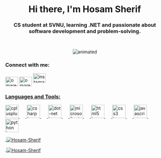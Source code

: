 <h1 align="center">Hi there, I'm Hosam Sherif</h1>
<h3 align="center">CS student at SVNU, learning .NET and passionate about software development and problem-solving.</h3>

<br clear="both">

<p align="center">
  <img src="https://i.giphy.com/media/v1.Y2lkPTc5MGI3NjExMjVuODk3YWFpeXdyeDA0Mzl2dGFkNGw0b3Y1cW1rNXR2dmx1eXNuNSZlcD12MV9pbnRlcm5hbF9naWZfYnlfaWQmY3Q9Zw/zOvBKUUEERdNm/giphy.gif" alt="animated" />
</p>


<h3 align="left">Connect with me:</h3>
<p align="left">
<a href="https://www.linkedin.com/in/hosam-sherif-b32530269/" target="blank"><img align="center" src="https://raw.githubusercontent.com/rahuldkjain/github-profile-readme-generator/master/src/images/icons/Social/linked-in-alt.svg" alt="omarelsherif010" height="30" width="40" /></a>
<a href="https://www.facebook.com/profile.php?id=100003400061441" target="blank"><img align="center" src="https://raw.githubusercontent.com/rahuldkjain/github-profile-readme-generator/master/src/images/icons/Social/facebook.svg" alt="omarelsherifpage" height="30" width="40" /></a>
<a href="https://www.instagram.com/hosam_sherif_/" target="_blank"><img src="https://raw.githubusercontent.com/rahuldkjain/github-profile-readme-generator/master/src/images/icons/Social/instagram.svg" width="40" height="30" alt="instagram logo"  />
</p>
<h3 align="left">Languages and Tools:</h3>
<div align="left">
  <img src="https://cdn.jsdelivr.net/gh/devicons/devicon/icons/cplusplus/cplusplus-original.svg" height="42" alt="cplusplus logo"  />
  <img width="18" />
  <img src="https://cdn.jsdelivr.net/gh/devicons/devicon/icons/csharp/csharp-original.svg" height="42" alt="csharp logo"  />
  <img width="18" />
  <img src="https://cdn.jsdelivr.net/gh/devicons/devicon/icons/dot-net/dot-net-original.svg" height="42" alt="dot-net logo"  />
  <img width="18" />
  <img src="https://cdn.jsdelivr.net/gh/devicons/devicon/icons/microsoftsqlserver/microsoftsqlserver-plain.svg" height="42" alt="microsoftsqlserver logo"  />
  <img width="18" />
  <img src="https://cdn.jsdelivr.net/gh/devicons/devicon/icons/html5/html5-original.svg" height="42" alt="html5 logo"  />
  <img width="18" />
  <img src="https://cdn.jsdelivr.net/gh/devicons/devicon/icons/css3/css3-original.svg" height="42" alt="css3 logo"  />
  <img width="18" />
  <img src="https://cdn.jsdelivr.net/gh/devicons/devicon/icons/javascript/javascript-original.svg" height="42" alt="javascript logo"  />
  <img width="18" />
  <img src="https://cdn.jsdelivr.net/gh/devicons/devicon/icons/python/python-original.svg" height="42" alt="python logo"  />
</div>


<p>&nbsp;<img align="center" src="https://github-readme-stats.vercel.app/api?username=Hosam-Sherif&show_icons=true&locale=en&&layout=compact" alt="Hosam-Sherif" /></p>

<p>&nbsp;<img align="center" src="https://github-readme-streak-stats.herokuapp.com/?user=Hosam-Sherif&" alt="Hosam-Sherif" /></p> 

